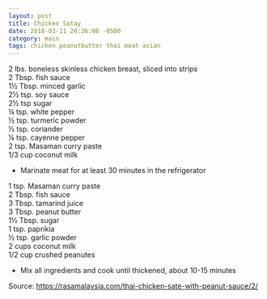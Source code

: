 ```yaml
---
layout: post
title: Chicken Satay
date: 2018-03-11 20:36:08 -0500
category: main
tags: chicken peanutbutter thai meat asian
---
```

2 lbs. boneless skinless chicken breast, sliced into strips  
2 Tbsp. fish sauce  
1½ Tbsp. minced garlic  
2½ tsp. soy sauce  
2½ tsp sugar  
¼ tsp. white pepper  
½ tsp. turmeric powder  
½ tsp. coriander  
¼ tsp. cayenne pepper  
2 tsp. Masaman curry paste  
1/3 cup coconut milk  

  * Marinate meat for at least 30 minutes in the refrigerator

1 tsp. Masaman curry paste  
2 Tbsp. fish sauce  
3 Tbsp. tamarind juice  
3 Tbsp. peanut butter  
1½ Tbsp. sugar  
1 tsp. paprikia  
½ tsp. garlic powder  
2 cups coconut milk  
1/2 cup crushed peanutes  

  * Mix all ingredients and cook until thickened, about 10-15 minutes

Source: <https://rasamalaysia.com/thai-chicken-sate-with-peanut-sauce/2/>
